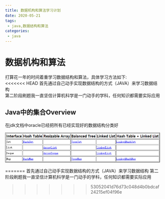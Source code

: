 ```yaml
---
title: 数据机构和算法学习计划
date: 2020-05-21
tags:
 - java,数据结构和算法
categories:
 - java
---
```

# 数据机构和算法

打算花一年的时间着重学习数据结构和算法，具体学习方法如下:    
<<<<<<< HEAD
首先通过自己动手实现数据结构的方式（JAVA）来学习数据结构   
第二阶段刷题我一直坚信计算机科学是一门动手的学科，任何知识都需要实际应用

## Java中的集合Overview
在jdk文档中oracle已经把所有已经实现好的数据结构分类好

![alt](../java/image/java-overview.png)

=======
首先通过自己动手实现数据结构的方式（JAVA）来学习数据结构
第二阶段刷题我一直坚信计算机科学是一门动手的学科，任何知识都需要实际应用

>>>>>>> 53052041d76d73c048d4b0bdcaf24215ef04f96e



